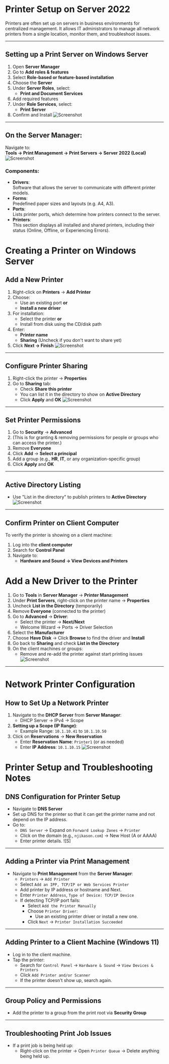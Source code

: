 # Printer Setup on Server 2022

Printers are often set up on servers in business environments for centralized management. It allows IT administrators to manage all network printers from a single location, monitor them, and troubleshoot issues.

---
## Setting up a Print Server on Windows Server

1. Open **Server Manager**
2. Go to **Add roles & features**
3. Select **Role-based or feature-based installation**
4. Choose the **Server**
5. Under **Server Roles**, select:
   - **Print and Document Services**
6. Add required features
7. Under **Role Services**, select:
   - **Print Server**
8. Confirm and Install
![Screenshot](images/screenshot121.jpg)
---
## On the Server Manager:

Navigate to:  
**Tools → Print Management → Print Servers → Server 2022 (Local)**
![Screenshot](images/screenshot122.jpg)
### Components:
- **Drivers**:  
  Software that allows the server to communicate with different printer models.
- **Forms**:  
  Predefined paper sizes and layouts (e.g. A4, A3).
- **Ports**:  
  Lists printer ports, which determine how printers connect to the server.
- **Printers**:  
  This section displays all installed and shared printers, including their status (Online, Offline, or Experiencing Errors).
# Creating a Printer on Windows Server

## Add a New Printer

1. Right-click on **Printers** → **Add Printer**  
2. Choose:
   - Use an existing port **or**
   - **Install a new driver**
3. For installation:
   - Select the printer **or**
   - Install from disk using the CD/disk path
4. Enter:
   - **Printer name**
   - **Sharing** (Uncheck if you don't want to share yet)
5. Click **Next → Finish**
![Screenshot](images/screenshot123.jpg)
---
## Configure Printer Sharing

1. Right-click the printer → **Properties**
2. Go to **Sharing** tab:
   - Check **Share this printer**
   - You can list it in the directory to show on **Active Directory**
   - Click **Apply** and **OK**
![Screenshot](images/screenshot124.jpg)
---
## Set Printer Permissions

1. Go to **Security** → **Advanced**
2. (This is for granting & removing permissions for people or groups who can access the printer.)
3. Remove **Everyone**
4. Click **Add** → **Select a principal**
5. Add a group (e.g., **HR**, **IT**, or any organization-specific group)
6. Click **Apply** and **OK**

---
## Active Directory Listing

- Use "List in the directory" to publish printers to **Active Directory**
![Screenshot](images/screenshot124.jpg)
---
## Confirm Printer on Client Computer

To verify the printer is showing on a client machine:

1. Log into the **client computer**
2. Search for **Control Panel**
3. Navigate to:
   - **Hardware and Sound → View Devices and Printers**
# Add a New Driver to the Printer

1. Go to **Tools** in **Server Manager** → **Printer Management**
2. Under **Print Servers**, right-click on the printer name → **Properties**
3. Uncheck **List in the Directory** (temporarily)
4. Remove **Everyone** (connected to the printer)
5. Go to **Advanced** → **Driver**:
   - Select the printer → **Next/Next**
   - Welcome Wizard → Ports → Driver Selection
6. Select the **Manufacturer**
7. Choose **Have Disk** → Click **Browse** to find the driver and **Install**
8. Go back to **Sharing** and check **List in the Directory**
9. On the client machines or groups:
   - Remove and re-add the printer against start printing issues
![Screenshot](images/screenshot126.jpg)
---
# Network Printer Configuration

## How to Set Up a Network Printer

1. Navigate to the **DHCP Server** from **Server Manager**:
   - DHCP Server → IPv4 → Scope
1. **Setting up a Scope (IP Range)**:
   - Example Range: `10.1.10.41` to `10.1.10.50`
1. Click on **Reservations** → **New Reservation**
   - Enter **Reservation Name**: `Printer1` (or as needed)
   - Enter **IP Address**: `10.1.10.15`
![Screenshot](images/screenshot127.jpg)

# Printer Setup and Troubleshooting Notes

## DNS Configuration for Printer Setup

- Navigate to **DNS Server**
- Set up DNS for the printer so that it can get the printer name and not depend on the IP address.
- Go to:
  - `DNS Server` → Expand on `Forward Lookup Zones` → `Printer`
  - Click on the domain (e.g., `njikason.com`) → New Host (A or AAAA)
  - Enter printer details.
![S]
---
## Adding a Printer via Print Management

- Navigate to **Print Management** from the **Server Manager**:
  - `Printers` → `Add Printer`
  - Select `Add an IPP, TCP/IP or Web Services Printer`
  - Add printer by IP address or hostname and Next.
  - Enter `Printer Address`, `Type of Device: TCP/IP Device`
  - If detecting TCP/IP port fails:
    - Select `Add the Printer Manually`
    - Choose `Printer Driver`:
      - Use an existing printer driver or install a new one.
    - Click `Next` → `Printer Installation Succeeded`

---
## Adding Printer to a Client Machine (Windows 11)
- Log in to the client machine.
- Tap the printer:
  - Search for `Control Panel` → `Hardware & Sound` → `View Devices & Printers`
  - Click `Add Printer and/or Scanner`
  - If the printer doesn't show up, search again.

---
## Group Policy and Permissions

- Add the printer to a group from the print root via **Security Group**
---
## Troubleshooting Print Job Issues
- If a print job is being held up:
  - Right-click on the printer → Open `Printer Queue` → Delete anything being held up.

